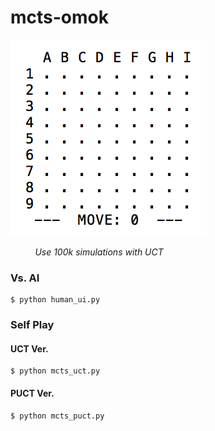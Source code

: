# mcts-omok
![omok](./img/omok.gif)

&nbsp;&nbsp;&nbsp;&nbsp;&nbsp;&nbsp;&nbsp;&nbsp;&nbsp;
_Use 100k simulations with UCT_

### Vs. AI
	$ python human_ui.py

### Self Play
#### UCT Ver.
	$ python mcts_uct.py
#### PUCT Ver.
	$ python mcts_puct.py 
